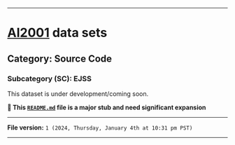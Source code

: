 
***

# [AI2001](https://github.com/seanpm2001/AI2001/) data sets

## Category: Source Code

### Subcategory (SC): EJSS

This dataset is under development/coming soon.

**🌱️ This [`README.md`](/README.md) file is a major stub and need significant expansion**

***

**File version:** `1 (2024, Thursday, January 4th at 10:31 pm PST)`

***
